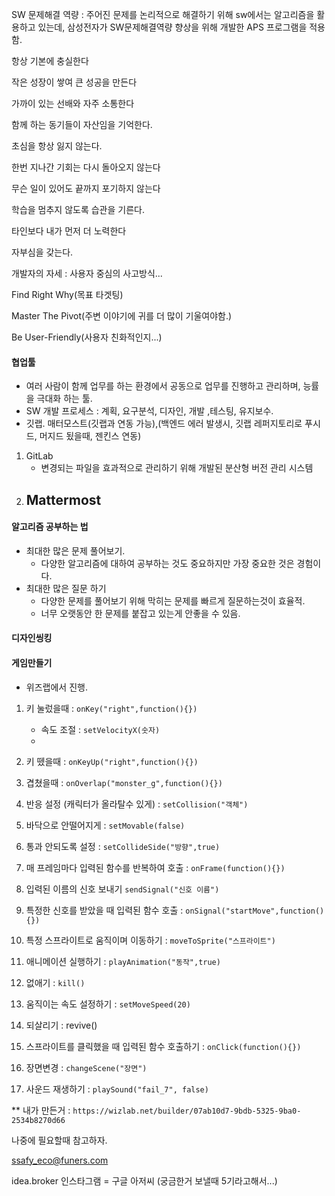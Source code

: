 SW 문제해결 역량 : 주어진 문제를 논리적으로 해결하기 위해 sw에서는 알고리즘을 활용하고 있는데, 삼성전자가 SW문제해결역량 향상을 위해 개발한 APS 프로그램을 적용함.



항상 기본에 충실한다

작은 성장이 쌓여 큰 성공을 만든다

가까이 있는 선배와 자주 소통한다

함께 하는 동기들이 자산임을 기억한다.

초심을 항상 잃지 않는다.

한번 지나간 기회는 다시 돌아오지 않는다

무슨 일이 있어도 끝까지 포기하지 않는다

학습을 멈추지 않도록 습관을 기른다.

타인보다 내가 먼저 더 노력한다

자부심을 갖는다.



개발자의 자세 : 사용자 중심의 사고방식...

Find Right Why(목표 타겟팅)

Master The Pivot(주변 이야기에 귀를 더 많이 기울여야함.)

Be User-Friendly(사용자 친화적인지...)



#### 협업툴

- 여러 사람이 함께 업무를 하는 환경에서 공동으로 업무를 진행하고 관리하며, 능률을 극대화 하는 툴.
- SW 개발 프로세스 : 계획, 요구분석, 디자인, 개발 ,테스팅, 유지보수.
- 깃랩. 매터모스트(깃랩과 연동 가능),(백엔드 에러 발생시, 깃랩 레퍼지토리로 푸시드, 머지드 됬을때, 젠킨스 연동)

1. GitLab
   - 변경되는 파일을 효과적으로 관리하기 위해 개발된 분산형 버전 관리 시스템
2. Mattermost
   - 











#### 알고리즘 공부하는 법

- 최대한 많은 문제 풀어보기.
  - 다양한 알고리즘에 대하여 공부하는 것도 중요하지만 가장 중요한 것은 경험이다. 
- 최대한 많은 질문 하기
  - 다양한 문제를 풀어보기 위해 막히는 문제를 빠르게 질문하는것이 효율적.
  - 너무 오랫동안 한 문제를 붙잡고 있는게 안좋을 수 있음.





#### 디자인씽킹





#### 게임만들기

- 위즈랩에서 진행.

1. 키 눌렀을때 : `onKey("right",function(){})`
   - 속도 조절 : `setVelocityX(숫자)`
   - 

2. 키 뗐을때 : `onKeyUp("right",function(){})`

3. 겹쳤을때 : `onOverlap("monster_g",function(){})`

4. 반응 설정 (캐릭터가 올라탈수 있게) : `setCollision("객체")`
5. 바닥으로 안떨어지게 : `setMovable(false)`
6. 통과 안되도록 설정 : `setCollideSide("방향",true)`

7. 매 프레임마다 입력된 함수를 반복하여 호출 : `onFrame(function(){})`
8. 입력된 이름의 신호 보내기 `sendSignal("신호 이름")`
9. 특정한 신호를 받았을 때 입력된 함수 호출 : `onSignal("startMove",function(){})`
10. 특정 스프라이트로 움직이며 이동하기 : `moveToSprite("스프라이트")`
11. 애니메이션 실행하기 : `playAnimation("동작",true)`
12. 없애기 : `kill()`
13. 움직이는 속도 설정하기 : `setMoveSpeed(20)`
14. 되살리기 : revive()
15. 스프라이트를 클릭했을 때 입력된 함수 호출하기 : `onClick(function(){})`

16. 장면변경 : `changeScene("장면")`
17. 사운드 재생하기 : `playSound("fail_7", false)`



** 내가 만든거 : `https://wizlab.net/builder/07ab10d7-9bdb-5325-9ba0-2534b8270d66` 

나중에 필요할때 참고하자.





























 [ssafy_eco@funers.com](mailto:ssafy_eco@funers.com) 

idea.broker 인스타그램 = 구글 아저씨 (궁금한거 보낼때 5기라고해서...)









